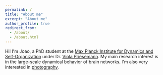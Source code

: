 ```yaml
---
permalink: /
title: "About me"
excerpt: "About me"
author_profile: true
redirect_from:
  - /about/
  - /about.html
---
```


Hi! I'm Joao, a PhD student at the [Max Planck Institute for Dynamics and Self-Organization](https://www.ds.mpg.de/en) under Dr. [Viola Priesemann](http://www.viola-priesemann.de). My main research interest is in the large-scale dynamical behavior of brain networks. I'm also very interested in [photography](https://www.instagram.com/joao.p.n/).